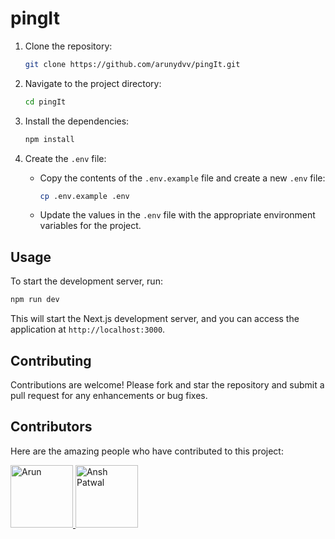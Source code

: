 
# pingIt

1. Clone the repository:

   ```bash
   git clone https://github.com/arunydvv/pingIt.git
   ```

2. Navigate to the project directory:

   ```bash
   cd pingIt
   ```

3. Install the dependencies:

   ```bash
   npm install
   ```

4. Create the `.env` file:

   - Copy the contents of the `.env.example` file and create a new `.env` file:

     ```bash
     cp .env.example .env
     ```

   - Update the values in the `.env` file with the appropriate environment variables for the project.

## Usage

To start the development server, run:

```bash
npm run dev
```

This will start the Next.js development server, and you can access the application at `http://localhost:3000`.

## Contributing

Contributions are welcome! Please fork and star the repository and submit a pull request for any enhancements or bug fixes.

## Contributors

Here are the amazing people who have contributed to this project:

<a href="https://github.com/arunydvv" target="_blank">
  <img src="https://avatars.githubusercontent.com/u/140790701?v=4" alt="Arun" width="100" height="100">
</a>  
<a href="https://github.com/AnshPatwal" target="_blank">
  <img src="https://avatars.githubusercontent.com/u/157576825?v=4" alt="Ansh Patwal" width="100" height="100">
</a>


